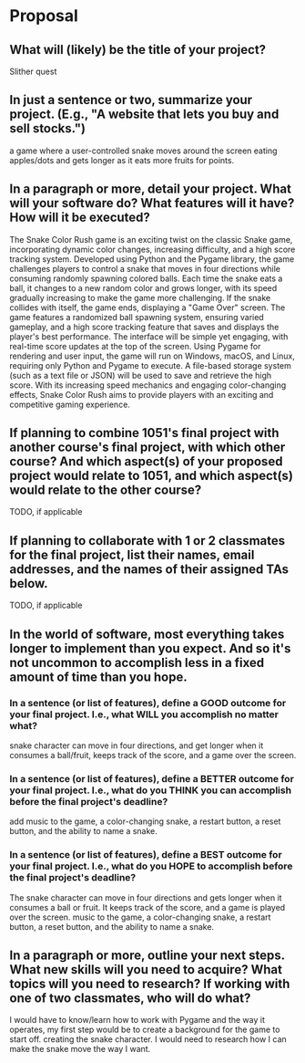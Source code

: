 # Proposal

## What will (likely) be the title of your project?
  Slither quest 



## In just a sentence or two, summarize your project. (E.g., "A website that lets you buy and sell stocks.")
  a game where a user-controlled snake moves around the screen eating apples/dots and gets longer as it eats more fruits for points.


## In a paragraph or more, detail your project. What will your software do? What features will it have? How will it be executed?
  The Snake Color Rush game is an exciting twist on the classic Snake game, incorporating dynamic color changes, increasing difficulty, and a high score tracking system. Developed using Python and the Pygame library, the game challenges players to control a snake that moves in four directions while consuming randomly spawning colored balls. Each time the snake eats a ball, it changes to a new random color and grows longer, with its speed gradually increasing to make the game more challenging. If the snake collides with itself, the game ends, displaying a "Game Over" screen. The game features a randomized ball spawning system, ensuring varied gameplay, and a high score tracking feature that saves and displays the player's best performance. The interface will be simple yet engaging, with real-time score updates at the top of the screen. Using Pygame for rendering and user input, the game will run on Windows, macOS, and Linux, requiring only Python and Pygame to execute. A file-based storage system (such as a text file or JSON) will be used to save and retrieve the high score. With its increasing speed mechanics and engaging color-changing effects, Snake Color Rush aims to provide players with an exciting and competitive gaming experience.

## If planning to combine 1051's final project with another course's final project, with which other course? And which aspect(s) of your proposed project would relate to 1051, and which aspect(s) would relate to the other course?

TODO, if applicable

## If planning to collaborate with 1 or 2 classmates for the final project, list their names, email addresses, and the names of their assigned TAs below.

TODO, if applicable

## In the world of software, most everything takes longer to implement than you expect. And so it's not uncommon to accomplish less in a fixed amount of time than you hope.

### In a sentence (or list of features), define a GOOD outcome for your final project. I.e., what WILL you accomplish no matter what?
  snake character can move in four directions, and get longer when it consumes a ball/fruit, keeps track of the score, and a game over the screen.


### In a sentence (or list of features), define a BETTER outcome for your final project. I.e., what do you THINK you can accomplish before the final project's deadline? 
  add music to the game, a color-changing snake, a restart button, a reset button, and the ability to name a snake.

### In a sentence (or list of features), define a BEST outcome for your final project. I.e., what do you HOPE to accomplish before the final project's deadline?
  The snake character can move in four directions and gets longer when it consumes a ball or fruit. It keeps track of the score, and a game is played over the screen. music to the game, a color-changing snake, a restart button, a reset button, and the ability to name a snake.


## In a paragraph or more, outline your next steps. What new skills will you need to acquire? What topics will you need to research? If working with one of two classmates, who will do what?
   I would have to know/learn how to work with Pygame and the way it operates, my first step would be to create a background for the game to start off. creating the snake character. I would need to research how I can make the snake move the way I want.
